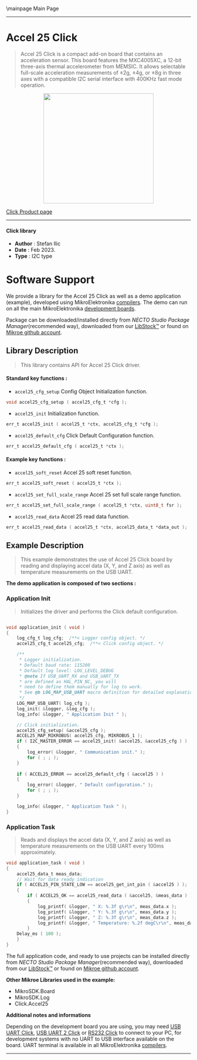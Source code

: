 \mainpage Main Page

---
# Accel 25 Click

> Accel 25 Click is a compact add-on board that contains an acceleration sensor. This board features the MXC4005XC, a 12-bit three-axis thermal accelerometer from MEMSIC. It allows selectable full-scale acceleration measurements of ±2g, ±4g, or ±8g in three axes with a compatible I2C serial interface with 400KHz fast mode operation. 

<p align="center">
  <img src="https://download.mikroe.com/images/click_for_ide/accel25_click.png" height=300px>
</p>

[Click Product page](https://www.mikroe.com/accel-25-click)

---


#### Click library

- **Author**        : Stefan Ilic
- **Date**          : Feb 2023.
- **Type**          : I2C type


# Software Support

We provide a library for the Accel 25 Click
as well as a demo application (example), developed using MikroElektronika
[compilers](https://www.mikroe.com/necto-studio).
The demo can run on all the main MikroElektronika [development boards](https://www.mikroe.com/development-boards).

Package can be downloaded/installed directly from *NECTO Studio Package Manager*(recommended way), downloaded from our [LibStock&trade;](https://libstock.mikroe.com) or found on [Mikroe github account](https://github.com/MikroElektronika/mikrosdk_click_v2/tree/master/clicks).

## Library Description

> This library contains API for Accel 25 Click driver.

#### Standard key functions :

- `accel25_cfg_setup` Config Object Initialization function.
```c
void accel25_cfg_setup ( accel25_cfg_t *cfg );
```

- `accel25_init` Initialization function.
```c
err_t accel25_init ( accel25_t *ctx, accel25_cfg_t *cfg );
```

- `accel25_default_cfg` Click Default Configuration function.
```c
err_t accel25_default_cfg ( accel25_t *ctx );
```

#### Example key functions :

- `accel25_soft_reset` Accel 25 soft reset function.
```c
err_t accel25_soft_reset ( accel25_t *ctx );
```

- `accel25_set_full_scale_range` Accel 25 set full scale range function.
```c
err_t accel25_set_full_scale_range ( accel25_t *ctx, uint8_t fsr );
```

- `accel25_read_data` Accel 25 read data function.
```c
err_t accel25_read_data ( accel25_t *ctx, accel25_data_t *data_out );
```

## Example Description

> This example demonstrates the use of Accel 25 Click board by reading and displaying 
 accel data (X, Y, and Z axis) as well as temperature measurements on the USB UART.

**The demo application is composed of two sections :**

### Application Init

> Initializes the driver and performs the Click default configuration.

```c

void application_init ( void ) 
{
    log_cfg_t log_cfg;  /**< Logger config object. */
    accel25_cfg_t accel25_cfg;  /**< Click config object. */

    /** 
     * Logger initialization.
     * Default baud rate: 115200
     * Default log level: LOG_LEVEL_DEBUG
     * @note If USB_UART_RX and USB_UART_TX 
     * are defined as HAL_PIN_NC, you will 
     * need to define them manually for log to work. 
     * See @b LOG_MAP_USB_UART macro definition for detailed explanation.
     */
    LOG_MAP_USB_UART( log_cfg );
    log_init( &logger, &log_cfg );
    log_info( &logger, " Application Init " );

    // Click initialization.
    accel25_cfg_setup( &accel25_cfg );
    ACCEL25_MAP_MIKROBUS( accel25_cfg, MIKROBUS_1 );
    if ( I2C_MASTER_ERROR == accel25_init( &accel25, &accel25_cfg ) ) 
    {
        log_error( &logger, " Communication init." );
        for ( ; ; );
    }
    
    if ( ACCEL25_ERROR == accel25_default_cfg ( &accel25 ) )
    {
        log_error( &logger, " Default configuration." );
        for ( ; ; );
    }

    log_info( &logger, " Application Task " );
}

```

### Application Task

> Reads and displays the accel data (X, Y, and Z axis) as well as temperature measurements
 on the USB UART every 100ms approximately.

```c
void application_task ( void ) 
{
    accel25_data_t meas_data;
    // Wait for data ready indication
    if ( ACCEL25_PIN_STATE_LOW == accel25_get_int_pin ( &accel25 ) );
    {
        if ( ACCEL25_OK == accel25_read_data ( &accel25, &meas_data ) )
        {
            log_printf( &logger, " X: %.3f g\r\n", meas_data.x );
            log_printf( &logger, " Y: %.3f g\r\n", meas_data.y );
            log_printf( &logger, " Z: %.3f g\r\n", meas_data.z );
            log_printf( &logger, " Temperature: %.2f degC\r\n", meas_data.temperature );
        }
    Delay_ms ( 100 );
    }
}
```


The full application code, and ready to use projects can be installed directly from *NECTO Studio Package Manager*(recommended way), downloaded from our [LibStock&trade;](https://libstock.mikroe.com) or found on [Mikroe github account](https://github.com/MikroElektronika/mikrosdk_click_v2/tree/master/clicks).

**Other Mikroe Libraries used in the example:**

- MikroSDK.Board
- MikroSDK.Log
- Click.Accel25

**Additional notes and informations**

Depending on the development board you are using, you may need
[USB UART Click](https://www.mikroe.com/usb-uart-click),
[USB UART 2 Click](https://www.mikroe.com/usb-uart-2-click) or
[RS232 Click](https://www.mikroe.com/rs232-click) to connect to your PC, for
development systems with no UART to USB interface available on the board. UART
terminal is available in all MikroElektronika
[compilers](https://shop.mikroe.com/compilers).

---
